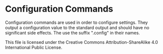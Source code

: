 # Configuration Commands

Configuration commands are used in order to configure settings.
They output a configuration value to the standard output and should have no significant side effects.
The use the suffix ".config" in their names.

This file is licensed under the Creative Commons Attribution-ShareAlike 4.0 International Public License.
